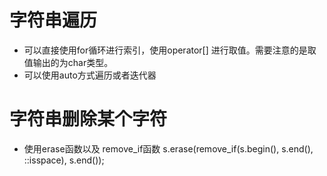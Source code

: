 # 字符串遍历

* 可以直接使用for循环进行索引，使用operator[] 进行取值。需要注意的是取值输出的为char类型。
* 可以使用auto方式遍历或者迭代器

# 字符串删除某个字符

*  使用erase函数以及 remove_if函数  s.erase(remove_if(s.begin(), s.end(), ::isspace), s.end());
